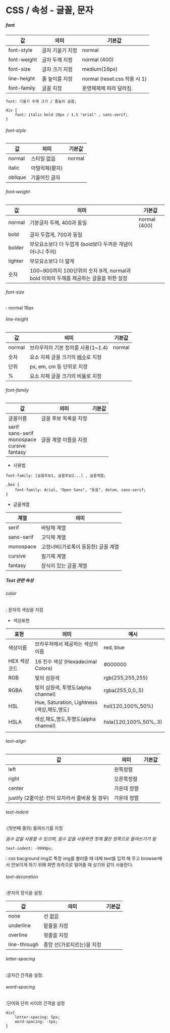 # CSS / 속성 - 글꼴, 문자



##### font

| 값          | 의미             | 기본값                       |
| ----------- | ---------------- | ---------------------------- |
| font-style  | 글자 기울기 지정 | normal                       |
| font-weight | 글자 두께 지정   | normal (400)                 |
| font-size   | 글자 크기 지정   | medium(16px)                 |
| line-height | 줄 높이를 지정   | normal (reset.css 적용 시 1) |
| font-family | 글꼴 지정        | 운영체제에 따라 달라짐.      |

```
font: 기울기 두께 크기 / 줄높이 글꼴;
```

```
div {
	font: italic bold 20px / 1.5 "arial" , sans-serif;
}
```



###### font-style

| 값      | 의미           | 기본값 |
| ------- | -------------- | ------ |
| normal  | 스타일 없음    | normal |
| italic  | 이텔릭체(활자) |        |
| oblique | 기울어진 글자  |        |

###### font-weight

| 값      | 의미                                                         | 기본값       |
| ------- | ------------------------------------------------------------ | ------------ |
| normal  | 기본글자 두께, 400과 동일                                    | normal (400) |
| bold    | 글자 두껍게, 700과 동일                                      |              |
| bolder  | 부모요소보다 더 두껍게 (bold보다 두꺼운 개념이 아니니 주의)  |              |
| lighter | 부모요소보다 더 얇게                                         |              |
| 숫자    | 100~900까지 100단위의 숫자 9개, normal과 bold 이외의 두께를 제공하는 글꼴을 위한 설정 |              |

###### font-size

: normal 16px

###### line-height

| 값     | 의미                                      | 기본값 |
| ------ | ----------------------------------------- | ------ |
| normal | 브라우저의 기본 정의를 사용(1~1.4)        | normal |
| 숫자   | 요소 자체 글꼴 크기의  <u>배수</u>로 지정 |        |
| 단위   | px, em, cm 등 단위로 지정                 |        |
| %      | 요소 자체 글꼴 크기의 비율로 지정         |        |

###### font-family

| 값                                                           | 의미                  | 기본값 |
| ------------------------------------------------------------ | --------------------- | ------ |
| 글꼴이름                                                     | 글꼴 후보 목록을 지정 |        |
| serif<br />sans-serif<br />monospace<br />cursive<br />fantasy | 글꼴 계열 이름을 지정 |        |

- 사용법

```
font-family: [글꼴후보1, 글꼴후보2...] , 글꼴계열;
```

```
.box {
	font-family: Arial, "Open Sans", "돋움", dotum, sans-serif;
}
```

- 글꼴계열

| 계열       | 의미                                |
| ---------- | ----------------------------------- |
| serif      | 바탕체 계열                         |
| sans-serif | 고딕체 계열                         |
| monospace  | 고정너비(가로폭이 동등한) 글꼴 계열 |
| cursive    | 필기체 계열                         |
| fantasy    | 장식이 있는 글꼴 계열               |





##### Text 관련 속성

###### color

: 문자의 색상을 지정

- 색상표현

| 표현         | 의미                                        | 예시                  |
| ------------ | ------------------------------------------- | --------------------- |
| 색상이름     | 브라우저에서 제공하는 색상의 이름           | red, blue             |
| HEX 색상코드 | 16 진수 색상 (Hexadecimal Colors)           | #000000               |
| RGB          | 빛의 삼원색                                 | rgb(255,255,255)      |
| RGBA         | 빛의 삼원색, 투명도(alpha channel)          | rgba(255,0,0,.5)      |
| HSL          | Hue, Saturation, Lightness (색상,채도,명도) | hsl(120,100%,50%)     |
| HSLA         | 색상,채도,명도,투명도(alpha channel)        | hsla(120,100%,50%,.3) |
|              |                                             |                       |

###### text-align

| 값                                              | 의미        | 기본값 |
| ----------------------------------------------- | ----------- | ------ |
| left                                            | 왼쪽정렬    |        |
| right                                           | 오른쪽정렬  |        |
| center                                          | 가운데 정렬 |        |
| justify (2줄이상: 칸이 모자라서 줄바꿈 될 경우) | 가운데 정렬 |        |

###### text-indent

:(첫번째 줄의) 들여쓰기를 지정 

<em>음수 값을 사용할 수 있으며, 음수 값을 사용하면 첫재 쭐은 왼쪽으로 들여쓰기가 됨</em>

```
text-indent: -9999px;
```

: css bacground img로 특정 img를 불러올 때 대체 text를 입력 해 주고 browser에서 안보이게 하기 위해 화면 좌측으로 밀어줄 때 상기와 같이 사용한다.

###### text-decoration

:문자의 장식을 설정

| 값           | 의미                       | 기본값 |
| ------------ | -------------------------- | ------ |
| none         | 선 없음                    |        |
| underline    | 밑줄을 지정                |        |
| overline     | 윗줄을 지정                |        |
| line-through | 중앙 선(가로지르는)을 지정 |        |

###### letter-spacing

:글자간 간격을 설정. 

###### word-spacing

:단어와 단어 사이의 간격을 설정



```
div{
	letter-spacing: 5px;
	word-spacing: -1px;
}
```

